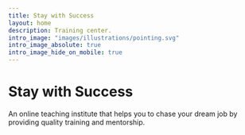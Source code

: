 ```yaml
---
title: Stay with Success
layout: home
description: Training center.
intro_image: "images/illustrations/pointing.svg"
intro_image_absolute: true
intro_image_hide_on_mobile: true
---
```


# Stay with Success
An online teaching institute that helps you to chase your dream job by providing quality training and mentorship.
